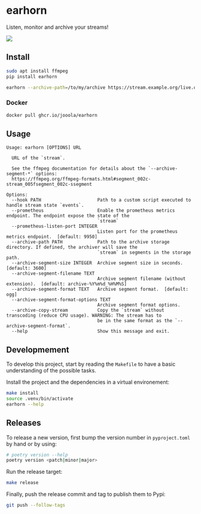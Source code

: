 # earhorn

Listen, monitor and archive your streams!

[![](https://mermaid.ink/svg/pako:eNqFkzFPwzAQhf_KySNqFySWqCoDdGBhoANCBEWWfW2sNja6XAqo6n_HdeIkboPIFL_77p3zYh-FchpFJmqWjI9GbklW88NtbsE_QYRcrFkSAx7QMpTS6j1SLkDWZ4C4iFLoeb_5gPl8eVlKDR9KVDsgrJxf1kwoq9ZQnQtFp8SWwSc4p8zY2Gw6uXA7WCxU6YzC5XKMBDtf2zjaxcrYMEwY-2TwVAOXcZvgne_j1GRe_9EZvGE9FeDe1Iw2za7XJnhC5UinfK8N4YzivnJLqkPvxTS0GpDIEbCb_M0eKAKQNr5Kw-CThDuPKGd13fJfXh-S-Sur3jSDZ9cZ91pApnxS7Z8DkYuXxrZ7osZaY7fjQxXTCiYT9ZhXWm-Jbnk1P4NVm9M15m-Gr34bFjNRIVXSaH_xjmcwF_6EVZiLzL9q3Mhmz7nI7cmjzaf2n7LShh2JjKnBmZANu_WPVXHdMt31bcXTL1HtUgA)](https://mermaid.live/edit/#pako:eNqFkzFPwzAQhf_KySNqFySWqCoDdGBhoANCBEWWfW2sNja6XAqo6n_HdeIkboPIFL_77p3zYh-FchpFJmqWjI9GbklW88NtbsE_QYRcrFkSAx7QMpTS6j1SLkDWZ4C4iFLoeb_5gPl8eVlKDR9KVDsgrJxf1kwoq9ZQnQtFp8SWwSc4p8zY2Gw6uXA7WCxU6YzC5XKMBDtf2zjaxcrYMEwY-2TwVAOXcZvgne_j1GRe_9EZvGE9FeDe1Iw2za7XJnhC5UinfK8N4YzivnJLqkPvxTS0GpDIEbCb_M0eKAKQNr5Kw-CThDuPKGd13fJfXh-S-Sur3jSDZ9cZ91pApnxS7Z8DkYuXxrZ7osZaY7fjQxXTCiYT9ZhXWm-Jbnk1P4NVm9M15m-Gr34bFjNRIVXSaH_xjmcwF_6EVZiLzL9q3Mhmz7nI7cmjzaf2n7LShh2JjKnBmZANu_WPVXHdMt31bcXTL1HtUgA)

## Install

```sh
sudo apt install ffmpeg
pip install earhorn
```

```sh
earhorn --archive-path=/to/my/archive https://stream.example.org/live.ogg
```

### Docker

```sh
docker pull ghcr.io/jooola/earhorn
```

## Usage

```
Usage: earhorn [OPTIONS] URL

  URL of the `stream`.

  See the ffmpeg documentation for details about the `--archive-segment-*` options:
  https://ffmpeg.org/ffmpeg-formats.html#segment_002c-stream_005fsegment_002c-ssegment

Options:
  --hook PATH                     Path to a custom script executed to handle stream state `events`.
  --prometheus                    Enable the prometheus metrics endpoint. The endpoint expose the state of the
                                  `stream`
  --prometheus-listen-port INTEGER
                                  Listen port for the prometheus metrics endpoint.  [default: 9950]
  --archive-path PATH             Path to the archive storage directory. If defined, the archiver will save the
                                  `stream` in segments in the storage path.
  --archive-segment-size INTEGER  Archive segment size in seconds.  [default: 3600]
  --archive-segment-filename TEXT
                                  Archive segment filename (without extension).  [default: archive-%Y%m%d_%H%M%S]
  --archive-segment-format TEXT   Archive segment format.  [default: ogg]
  --archive-segment-format-options TEXT
                                  Archive segment format options.
  --archive-copy-stream           Copy the `stream` without transcoding (reduce CPU usage). WARNING: The stream has to
                                  be in the same format as the `--archive-segment-format`.
  --help                          Show this message and exit.

```

## Developmement

To develop this project, start by reading the `Makefile` to have a basic understanding of the possible tasks.

Install the project and the dependencies in a virtual environement:

```sh
make install
source .venv/bin/activate
earhorn --help
```

## Releases

To release a new version, first bump the version number in `pyproject.toml` by hand or by using:

```sh
# poetry version --help
poetry version <patch|minor|major>
```

Run the release target:

```sh
make release
```

Finally, push the release commit and tag to publish them to Pypi:

```sh
git push --follow-tags
```
